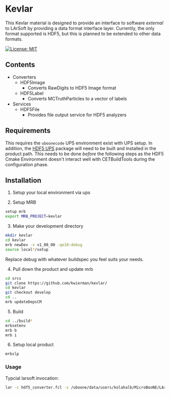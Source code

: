 # Kevlar

This Kevlar material is designed to provide an interface to software *external* to LArSoft by providing a data format interface layer. Currently, the only format supported is HDF5, but this is planned to be extended to other data formats.

[![License: MIT](https://img.shields.io/badge/License-MIT-yellow.svg)](https://opensource.org/licenses/MIT)

## Contents

* Converters
  * HDF5Image
    * Converts RawDigits to HDF5 Image format
  * HDF5Label
    * Converts MCTruthParticles to a vector of labels
* Services
  * HDF5File
    * Provides file output service for HDF5 analyzers

## Requirements

This requires the `uboonecode` UPS environment exist with UPS setup. In addition, the [HDF5 UPS](https://github.com/kwierman/hdf5) package will need to be built and installed in the product path. This needs to be done _before_ the following steps as the HDF5 Cmake Environment doesn't interact well with CETBuildTools during the configuration phase.

## Installation

1. Setup your local environment via ups

2. Setup MRB

~~~ bash
setup mrb
export MRB_PROJECT=kevlar
~~~

3. Make your development directory

~~~ bash
mkdir kevlar
cd kevlar
mrb newDev -v v1_00_00 -qe10:debug
source local*/setup
~~~

Replace debug with whatever buildspec you feel suits your needs.

4. Pull down the product and update mrb

~~~ bash
cd srcs
git clone https://github.com/kwierman/kevlar/
cd kevlar
git checkout develop
cd ..
mrb updateDepsCM
~~~

5. Build

~~~ bash
cd ../build*
mrbsetenv
mrb b 
mrb i
~~~

6. Setup local product

~~~ bash
mrbslp
~~~

### Usage

Typcial larsoft invocation:

~~~ bash
lar -c hdf5_converter.fcl -s /uboone/data/users/kolahalb/MicroBooNE/LArSoft/p+decay/Reco/prod_pdk-e+pi0_corsika_uboone_20170310T012752_gen_20170310T020937_g4_20170310T023717_detsim_20170310T055953_reco1.root
~~~
